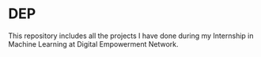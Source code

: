 # DEP
This repository includes all the projects I have done during my Internship in Machine Learning at Digital Empowerment Network.
